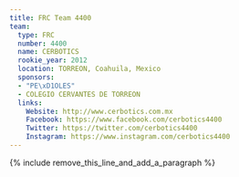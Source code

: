 ```yaml
---
title: FRC Team 4400
team:
  type: FRC
  number: 4400
  name: CERBOTICS
  rookie_year: 2012
  location: TORREON, Coahuila, Mexico
  sponsors:
  - "PE\xD1OLES"
  - COLEGIO CERVANTES DE TORREON
  links:
    Website: http://www.cerbotics.com.mx
    Facebook: https://www.facebook.com/cerbotics4400
    Twitter: https://twitter.com/cerbotics4400
    Instagram: https://www.instagram.com/cerbotics4400
---
```


{% include remove_this_line_and_add_a_paragraph %}